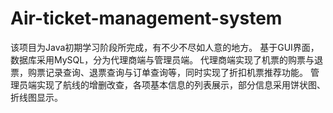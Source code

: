 # Air-ticket-management-system
该项目为Java初期学习阶段所完成，有不少不尽如人意的地方。
基于GUI界面，数据库采用MySQL，分为代理商端与管理员端。
代理商端实现了机票的购票与退票，购票记录查询、退票查询与订单查询等，同时实现了折扣机票推荐功能。
管理员端实现了航线的增删改查，各项基本信息的列表展示，部分信息采用饼状图、折线图显示。
